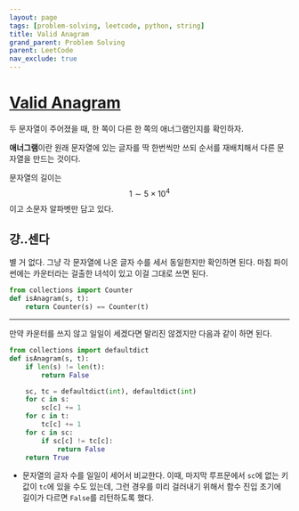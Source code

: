```yaml
---
layout: page
tags: [problem-solving, leetcode, python, string]
title: Valid Anagram
grand_parent: Problem Solving
parent: LeetCode
nav_exclude: true
---
```


# [Valid Anagram](https://leetcode.com/problems/valid-anagram/)

 두 문자열이 주어졌을 때, 한 쪽이 다른 한 쪽의 애너그램인지를
 확인하자.

 **애너그램**이란 원래 문자열에 있는 글자를 딱 한번씩만 쓰되 순서를
 재배치해서 다른 문자열을 만드는 것이다.

 문자열의 길이는 $$ 1 \sim 5 \times 10^4 $$이고 소문자 알파벳만 담고
 있다.

## 걍..센다

 별 거 없다. 그냥 각 문자열에 나온 글자 수를 세서 동일한지만 확인하면
 된다. 마침 파이썬에는 카운터라는 걸출한 녀석이 있고 이걸 그대로 쓰면
 된다.

```python
from collections import Counter
def isAnagram(s, t):
    return Counter(s) == Counter(t)
```

---

 만약 카운터를 쓰지 않고 일일이 세겠다면 말리진 않겠지만 다음과 같이
 하면 된다.

```python
from collections import defaultdict
def isAnagram(s, t):
    if len(s) != len(t):
        return False

    sc, tc = defaultdict(int), defaultdict(int)
    for c in s:
        sc[c] += 1
    for c in t:
        tc[c] += 1
    for c in sc:
        if sc[c] != tc[c]:
            return False
    return True
```

 - 문자열의 글자 수를 일일이 세어서 비교한다. 이때, 마지막 루프문에서
   `sc`에 없는 키 값이 `tc`에 있을 수도 있는데, 그런 경우를 미리
   걸러내기 위해서 함수 진입 초기에 길이가 다르면 `False`를 리턴하도록
   했다.
